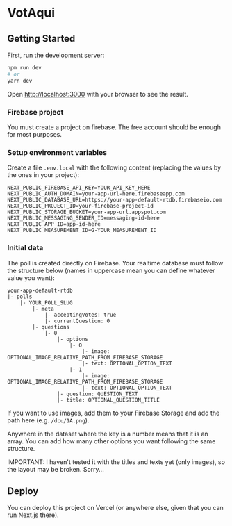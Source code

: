 # VotAqui

## Getting Started

First, run the development server:

```bash
npm run dev
# or
yarn dev
```

Open [http://localhost:3000](http://localhost:3000) with your browser to see the result.

### Firebase project

You must create a project on firebase. The free account should be enough for most purposes.

### Setup environment variables

Create a file `.env.local` with the following content (replacing the values by the ones in your project):

```
NEXT_PUBLIC_FIREBASE_API_KEY=YOUR_API_KEY_HERE
NEXT_PUBLIC_AUTH_DOMAIN=your-app-url-here.firebaseapp.com
NEXT_PUBLIC_DATABASE_URL=https://your-app-default-rtdb.firebaseio.com
NEXT_PUBLIC_PROJECT_ID=your-firebase-project-id
NEXT_PUBLIC_STORAGE_BUCKET=your-app-url.appspot.com
NEXT_PUBLIC_MESSAGING_SENDER_ID=messaging-id-here
NEXT_PUBLIC_APP_ID=app-id-here
NEXT_PUBLIC_MEASUREMENT_ID=G-YOUR_MEASUREMENT_ID
```

### Initial data

The poll is created directly on Firebase. Your realtime database must follow the structure below (names in uppercase mean you can define whatever value you want):

```
your-app-default-rtdb
|- polls
    |- YOUR_POLL_SLUG
        |- meta
            |- acceptingVotes: true
            |- currentQuestion: 0
        |- questions
            |- 0
                |- options
                    |- 0
                        |- image: OPTIONAL_IMAGE_RELATIVE_PATH_FROM_FIREBASE_STORAGE
                        |- text: OPTIONAL_OPTION_TEXT
                    |- 1
                        |- image: OPTIONAL_IMAGE_RELATIVE_PATH_FROM_FIREBASE_STORAGE
                        |- text: OPTIONAL_OPTION_TEXT
                |- question: QUESTION_TEXT
                |- title: OPTIONAL_QUESTION_TITLE
```

If you want to use images, add them to your Firebase Storage and add the path here (e.g. `/dcu/1A.png`).

Anywhere in the dataset where the key is a number means that it is an array. You can add how many other options you want following the same structure.

IMPORTANT: I haven't tested it with the titles and texts yet (only images), so the layout may be broken. Sorry...

## Deploy

You can deploy this project on Vercel (or anywhere else, given that you can run Next.js there).
